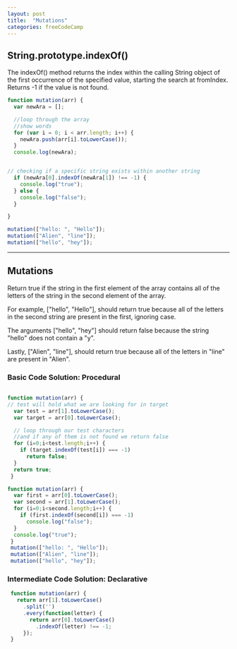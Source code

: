 ```yaml
---
layout: post
title:  "Mutations"
categories: freeCodeCamp
---
```


## String.prototype.indexOf()

The indexOf() method returns the index within the calling String object of the first occurrence of the specified value, starting the search at fromIndex. Returns -1 if the value is not found.

```javascript
function mutation(arr) {
  var newAra = [];

  //loop through the array
  //show words
  for (var i = 0; i < arr.length; i++) {
    newAra.push(arr[i].toLowerCase());
  }
  console.log(newAra);


// checking if a specific string exists within another string
  if (newAra[0].indexOf(newAra[1]) !== -1) {
    console.log("true");
  } else {
    console.log("false");
  }

}

mutation(["hello: ", "Hello"]);
mutation(["Alien", "line"]);
mutation(["hello", "hey"]);

```

---

## Mutations

Return true if the string in the first element of the array contains all of the letters of the string in the second element of the array.

For example, ["hello", "Hello"], should return true because all of the letters in the second string are present in the first, ignoring case.

The arguments ["hello", "hey"] should return false because the string "hello" does not contain a "y".

Lastly, ["Alien", "line"], should return true because all of the letters in "line" are present in "Alien".

### Basic Code Solution: Procedural

```javascript

function mutation(arr) {
// test will hold what we are looking for in target
  var test = arr[1].toLowerCase();
  var target = arr[0].toLowerCase();

  // loop through our test characters
  //and if any of them is not found we return false
  for (i=0;i<test.length;i++) {
    if (target.indexOf(test[i]) === -1)
      return false;
  }
  return true;
 }
 ```

```javascript
function mutation(arr) {
  var first = arr[0].toLowerCase();
  var second = arr[1].toLowerCase();
  for (i=0;i<second.length;i++) {
    if (first.indexOf(second[i]) === -1)
      console.log("false");
  }
  console.log("true");
 }
 mutation(["hello: ", "Hello"]);
 mutation(["Alien", "line"]);
 mutation(["hello", "hey"]);
```


 ### Intermediate Code Solution: Declarative

```javascript
 function mutation(arr) {
   return arr[1].toLowerCase()
     .split('')
     .every(function(letter) {
       return arr[0].toLowerCase()
         .indexOf(letter) !== -1;
     });
 }
 ```
